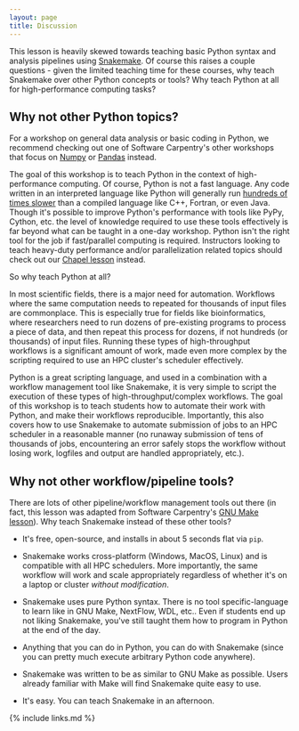 ```yaml
---
layout: page
title: Discussion
---
```


This lesson is heavily skewed towards teaching basic Python syntax and analysis pipelines using
[Snakemake](http://snakemake.readthedocs.io/en/stable/).
Of course this raises a couple questions -
given the limited teaching time for these courses,
why teach Snakemake over other Python concepts or tools?
Why teach Python at all for high-performance computing tasks?

## Why not other Python topics?

For a workshop on general data analysis or basic coding in Python,
we recommend checking out one of Software Carpentry's other workshops that focus on
[Numpy](http://swcarpentry.github.io/python-novice-inflammation/) or
[Pandas](http://swcarpentry.github.io/python-novice-gapminder/)
instead.

The goal of this workshop is to teach Python in the context of high-performance computing.
Of course, Python is not a fast language.
Any code written in an interpreted language like Python will generally run [hundreds of times slower](http://benchmarksgame.alioth.debian.org/u64q/compare.php?lang=python3&lang2=gpp)
than a compiled language like C++, Fortran, or even Java.
Though it's possible to improve Python's performance with tools like PyPy, Cython, etc.
the level of knowledge required to use these tools effectively is far beyond what can be taught in a one-day workshop.
Python isn't the right tool for the job if fast/parallel computing is required.
Instructors looking to teach heavy-duty performance and/or parallelization related topics should check out our
[Chapel lesson](https://hpc-carpentry.github.io/hpc-chapel/) instead.

So why teach Python at all?

In most scientific fields, there is a major need for automation.
Workflows where the same computation needs to repeated for thousands of input files are commonplace.
This is especially true for fields like bioinformatics,
where researchers need to run dozens of pre-existing programs to process a piece of data,
and then repeat this process for dozens, if not hundreds (or thousands) of input files.
Running these types of high-throughput workflows is a significant amount of work,
made even more complex by the scripting required to use an HPC cluster's scheduler effectively.

Python is a great scripting language,
and used in a combination with a workflow management tool like Snakemake,
it is very simple to script the execution of these types of high-throughput/complex workflows.
The goal of this workshop is to teach students how to automate their work with Python,
and make their workflows reproducible.
Importantly, this also covers how to use Snakemake to automate submission of jobs to an HPC scheduler in a reasonable manner
(no runaway submission of tens of thousands of jobs,
encountering an error safely stops the workflow without losing work,
logfiles and output are handled appropriately, etc.).

## Why not other workflow/pipeline tools?

There are lots of other pipeline/workflow management tools out there
(in fact, this lesson was adapted from Software Carpentry's [GNU Make lesson](http://swcarpentry.github.io/make-novice/)).
Why teach Snakemake instead of these other tools?

* It's free, open-source, and installs in about 5 seconds flat via `pip`.

* Snakemake works cross-platform (Windows, MacOS, Linux) and is compatible with all HPC schedulers. More importantly, the same workflow will work and scale appropriately regardless of whether it's on a laptop or cluster *without modification*.

* Snakemake uses pure Python syntax. There is no tool specific-language to learn like in GNU Make, NextFlow, WDL, etc.. Even if students end up not liking Snakemake, you've still taught them how to program in Python at the end of the day.

* Anything that you can do in Python, you can do with Snakemake (since you can pretty much execute arbitrary Python code anywhere).

* Snakemake was written to be as similar to GNU Make as possible. Users already familiar with Make will find Snakemake quite easy to use.

* It's easy. You can teach Snakemake in an afternoon.

{% include links.md %}
